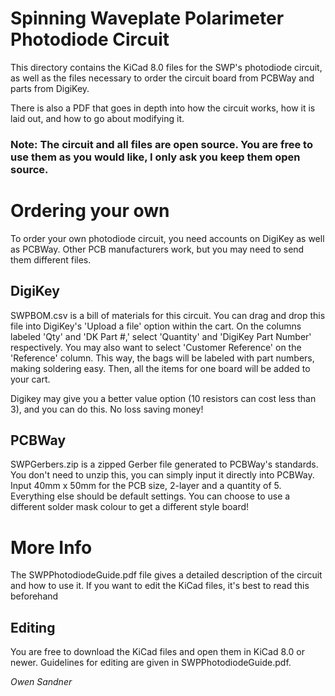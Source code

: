 # Spinning Waveplate Polarimeter Photodiode Circuit

This directory contains the KiCad 8.0 files for the SWP's photodiode circuit, as well as the files necessary to order the circuit board from PCBWay and parts from DigiKey. 

There is also a PDF that goes in depth into how the circuit works, how it is laid out, and how to go about modifying it.

### Note: The circuit and all files are open source. You are free to use them as you would like, I only ask you keep them open source.

# Ordering your own

To order your own photodiode circuit, you need accounts on DigiKey as well as PCBWay. Other PCB manufacturers work, but you may need to send them different files.

## DigiKey

SWPBOM.csv is a bill of materials for this circuit. You can drag and drop this file into DigiKey's 'Upload a file' option within the cart. On the columns labeled 'Qty' and 'DK Part #,' select 'Quantity' and 'DigiKey Part Number' respectively. You may also want to select 'Customer Reference' on the 'Reference' column. This way, the bags will be labeled with part numbers, making soldering easy. Then, all the items for one board will be added to your cart.

Digikey may give you a better value option (10 resistors can cost less than 3), and you can do this. No loss saving money!

## PCBWay

SWPGerbers.zip is a zipped Gerber file generated to PCBWay's standards. You don't need to unzip this, you can simply input it directly into PCBWay. Input 40mm x 50mm for the PCB size, 2-layer and a quantity of 5. Everything else should be default settings. You can choose to use a different solder mask colour to get a different style board!

# More Info

The SWPPhotodiodeGuide.pdf file gives a detailed description of the circuit and how to use it. If you want to edit the KiCad files, it's best to read this beforehand

## Editing

You are free to download the KiCad files and open them in KiCad 8.0 or newer. Guidelines for editing are given in SWPPhotodiodeGuide.pdf.

*Owen Sandner*

